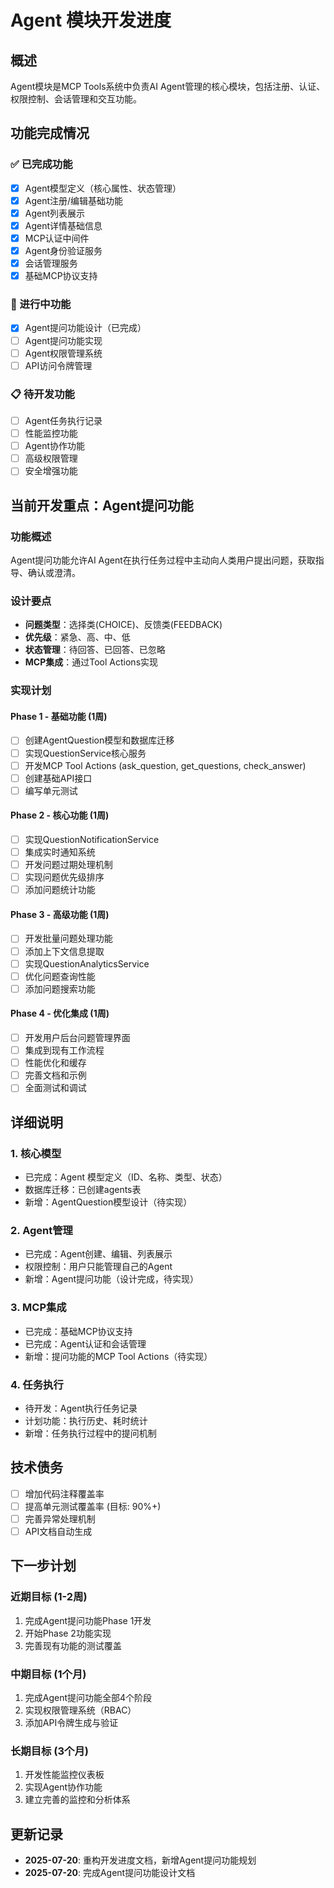 # Agent 模块开发进度

## 概述

Agent模块是MCP Tools系统中负责AI Agent管理的核心模块，包括注册、认证、权限控制、会话管理和交互功能。

## 功能完成情况

### ✅ 已完成功能
- [x] Agent模型定义（核心属性、状态管理）
- [x] Agent注册/编辑基础功能
- [x] Agent列表展示
- [x] Agent详情基础信息
- [x] MCP认证中间件
- [x] Agent身份验证服务
- [x] 会话管理服务
- [x] 基础MCP协议支持

### 🚧 进行中功能
- [x] Agent提问功能设计（已完成）
- [ ] Agent提问功能实现
- [ ] Agent权限管理系统
- [ ] API访问令牌管理

### 📋 待开发功能
- [ ] Agent任务执行记录
- [ ] 性能监控功能
- [ ] Agent协作功能
- [ ] 高级权限管理
- [ ] 安全增强功能

## 当前开发重点：Agent提问功能

### 功能概述
Agent提问功能允许AI Agent在执行任务过程中主动向人类用户提出问题，获取指导、确认或澄清。

### 设计要点
- **问题类型**：选择类(CHOICE)、反馈类(FEEDBACK)
- **优先级**：紧急、高、中、低
- **状态管理**：待回答、已回答、已忽略
- **MCP集成**：通过Tool Actions实现

### 实现计划

#### Phase 1 - 基础功能 (1周)
- [ ] 创建AgentQuestion模型和数据库迁移
- [ ] 实现QuestionService核心服务
- [ ] 开发MCP Tool Actions (ask_question, get_questions, check_answer)
- [ ] 创建基础API接口
- [ ] 编写单元测试

#### Phase 2 - 核心功能 (1周)
- [ ] 实现QuestionNotificationService
- [ ] 集成实时通知系统
- [ ] 开发问题过期处理机制
- [ ] 实现问题优先级排序
- [ ] 添加问题统计功能

#### Phase 3 - 高级功能 (1周)
- [ ] 开发批量问题处理功能
- [ ] 添加上下文信息提取
- [ ] 实现QuestionAnalyticsService
- [ ] 优化问题查询性能
- [ ] 添加问题搜索功能

#### Phase 4 - 优化集成 (1周)
- [ ] 开发用户后台问题管理界面
- [ ] 集成到现有工作流程
- [ ] 性能优化和缓存
- [ ] 完善文档和示例
- [ ] 全面测试和调试

## 详细说明

### 1. 核心模型
- 已完成：Agent 模型定义（ID、名称、类型、状态）
- 数据库迁移：已创建agents表
- 新增：AgentQuestion模型设计（待实现）

### 2. Agent管理
- 已完成：Agent创建、编辑、列表展示
- 权限控制：用户只能管理自己的Agent
- 新增：Agent提问功能（设计完成，待实现）

### 3. MCP集成
- 已完成：基础MCP协议支持
- 已完成：Agent认证和会话管理
- 新增：提问功能的MCP Tool Actions（待实现）

### 4. 任务执行
- 待开发：Agent执行任务记录
- 计划功能：执行历史、耗时统计
- 新增：任务执行过程中的提问机制

## 技术债务
- [ ] 增加代码注释覆盖率
- [ ] 提高单元测试覆盖率 (目标: 90%+)
- [ ] 完善异常处理机制
- [ ] API文档自动生成

## 下一步计划

### 近期目标 (1-2周)
1. 完成Agent提问功能Phase 1开发
2. 开始Phase 2功能实现
3. 完善现有功能的测试覆盖

### 中期目标 (1个月)
1. 完成Agent提问功能全部4个阶段
2. 实现权限管理系统（RBAC）
3. 添加API令牌生成与验证

### 长期目标 (3个月)
1. 开发性能监控仪表板
2. 实现Agent协作功能
3. 建立完善的监控和分析体系

## 更新记录
- **2025-07-20**: 重构开发进度文档，新增Agent提问功能规划
- **2025-07-20**: 完成Agent提问功能设计文档